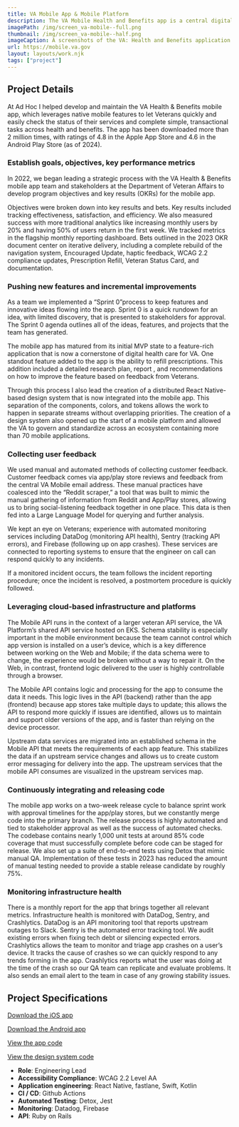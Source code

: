 ```yaml
---
title: VA Mobile App & Mobile Platform
description: The VA Mobile Health and Benefits app is a central digital location for Veteran healthcare
imagePath: /img/screen_va-mobile--full.png
thumbnail: /img/screen_va-mobile--half.png
imageCaption: A screenshots of the VA: Health and Benefits application
url: https://mobile.va.gov
layout: layouts/work.njk
tags: ["project"]
---
```


## Project Details

At Ad Hoc I helped develop and maintain the VA Health & Benefits mobile app, which leverages native mobile features to let Veterans quickly and easily check the status of their services and complete simple, transactional tasks across health and benefits. The app has been downloaded more than 2 million times, with ratings of 4.8 in the Apple App Store and 4.6 in the Android Play Store (as of 2024).

### Establish goals, objectives, key performance metrics

In 2022, we began leading a strategic process with the VA Health & Benefits mobile app team and stakeholders at the Department of Veteran Affairs to develop program objectives and key results (OKRs) for the mobile app. 

Objectives were broken down into key results and bets. Key results included tracking effectiveness, satisfaction, and efficiency. We also measured success with more traditional analytics like increasing monthly users by 20% and having 50% of users return in the first week. We tracked metrics in the flagship monthly reporting dashboard. Bets outlined in the 2023 OKR document center on iterative delivery, including a complete rebuild of the navigation system, Encouraged Update, haptic feedback, WCAG 2.2 compliance updates, Prescription Refill, Veteran Status Card, and documentation. 

### Pushing new features and incremental improvements

As a team we implemented a “Sprint 0”process  to keep features and innovative ideas flowing into the app. Sprint 0 is a quick rundown for an idea, with limited discovery, that is presented to stakeholders for approval. The Sprint 0 agenda outlines all of the ideas, features, and projects that the team has generated.

The mobile app has matured from its initial MVP state to a feature-rich application that is now a cornerstone of digital health care for VA. One standout feature added to the app is the ability to refill prescriptions. This addition included a detailed research plan, report , and recommendations on how to improve the feature based on feedback from Veterans.

Through this process I also lead the creation of a distributed React Native-based design system that is now integrated into the mobile app. This separation of the components, colors, and tokens allows the work to happen in separate streams without overlapping priorities. The creation of a design system also opened up the start of a mobile platform and allowed the VA to govern and standardize across an ecosystem containing more than 70 mobile applications.

### Collecting user feedback

We used manual and automated methods of collecting customer feedback. Customer feedback comes via app/play store reviews and feedback from the central VA Mobile email address. These manual practices have coalesced into the “Reddit scraper,” a tool that was built to mimic the manual gathering of information from Reddit and App/Play stores, allowing us to bring social-listening feedback together in one place. This data is then fed into a Large Language Model for querying and further analysis.

We kept an eye on Veterans; experience with automated monitoring services including DataDog (monitoring API health), Sentry (tracking API errors), and Firebase (following up on app crashes). These services are connected to reporting systems to ensure that the engineer on call can respond quickly to any incidents. 

If a monitored incident occurs, the team follows the incident reporting procedure; once the incident is resolved, a postmortem procedure is quickly followed.

### Leveraging cloud-based infrastructure and platforms

The Mobile API runs in the context of a larger veteran API service, the VA Platform’s shared API service hosted on EKS. Schema stability is especially important in the mobile environment because the team cannot control which app version is installed on a user’s device, which is a key difference between working on the Web and Mobile; if the data schema were to change, the experience would be broken without a way to repair it. On the Web, in contrast, frontend logic delivered to the user is highly controllable through a browser.

The Mobile API contains logic and processing for the app to consume the data it needs. This logic lives in the API (backend) rather than the app (frontend) because app stores take multiple days to update; this allows the API to respond more quickly if issues are identified, allows us to maintain and support older versions of the app, and is faster than relying on the device processor.

Upstream data services are migrated into an established schema in the Mobile API that meets the requirements of each app feature. This stabilizes the data if an upstream service changes and allows us to create custom error messaging for delivery into the app. The upstream services that the mobile API consumes are visualized in the upstream services map.

### Continuously integrating and releasing code

The mobile app works on a two-week release cycle to balance sprint work with approval timelines for the app/play stores, but we constantly merge code into the primary branch. The release process is highly automated and tied to stakeholder approval as well as the success of automated checks.
The codebase contains nearly 1,000 unit tests at around 85% code coverage that must successfully complete before code can be staged for release. We also set up a suite of end-to-end tests using Detox that mimic manual QA. Implementation of these tests in 2023 has reduced the amount of manual testing needed to provide a stable release candidate by roughly 75%.

### Monitoring infrastructure health

There is a monthly report for the app that brings together all relevant metrics.
Infrastructure health is monitored with DataDog, Sentry, and Crashlytics. DataDog is an API monitoring tool that reports upstream outages to Slack. Sentry is the automated error tracking tool. We audit existing errors when fixing tech debt or silencing expected errors.
Crashlytics allows the team to monitor and triage app crashes on a user’s device. It tracks the cause of crashes so we can quickly respond to any trends forming in the app. Crashlytics reports what the user was doing at the time of the crash so our QA team can replicate and evaluate problems. It also sends an email alert to the team in case of any growing stability issues.

## Project Specifications

[Download the iOS app](https://apps.apple.com/us/app/va-health-and-benefits/id1559609596)

[Download the Android app](https://play.google.com/store/apps/details?id=gov.va.mobileapp)

[View the app code](https://github.com/department-of-veterans-affairs/va-mobile-app)

[View the design system code](https://github.com/department-of-veterans-affairs/va-mobile-library)

- **Role**: Engineering Lead
- **Accessibility Compliance**: WCAG 2.2 Level AA
- **Application engineering**: React Native, fastlane, Swift, Kotlin
- **CI / CD**: Github Actions
- **Automated Testing**: Detox, Jest
- **Monitoring**: Datadog, Firebase
- **API**: Ruby on Rails
